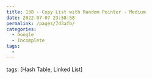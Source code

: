 ```yaml
---
title: 138 - Copy List with Random Pointer - Medium
date: 2022-07-07 23:58:58
permalink: /pages/7d3afb/
categories:
  - Google
  - Incomplete
tags:
  - 
---
```

tags: [Hash Table, Linked List]